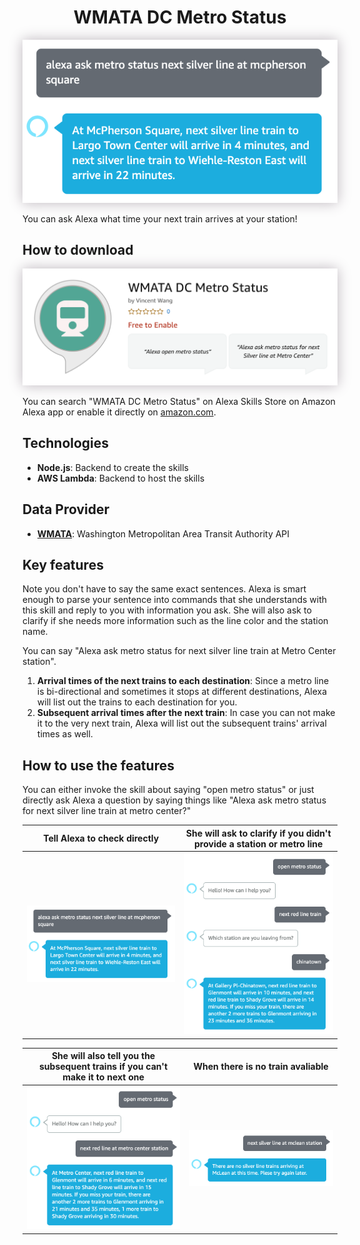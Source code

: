 <div align="center">
  <h1>WMATA DC Metro Status</h1>
  <p align="center"> 
  <a href="https://www.amazon.com/gp/product/B087RP35L2?ref&ref=cm_sw_em_r_as_dp_tMFDlD3s014KL" target="_blank">
        <img src="./screenshots/invoke_with_alexa.png" style="box-shadow: 0px 0px 20px 0px rgba(189,182,189,1)">
  </a>
</p>
</div>

You can ask Alexa what time your next train arrives at your station!

## How to download

<p align="center"> 
  <a href="https://www.amazon.com/gp/product/B087RP35L2?ref&ref=cm_sw_em_r_as_dp_tMFDlD3s014KL" target="_blank"><img src="./screenshots/listing.png" style="box-shadow: 0px 0px 20px 0px rgba(189,182,189,1)">
  </a>
</p>

You can search "WMATA DC Metro Status" on Alexa Skills Store on Amazon Alexa app or enable it directly on [amazon.com](https://www.amazon.com/gp/product/B087RP35L2?ref&ref=cm_sw_em_r_as_dp_tMFDlD3s014KL). 

## Technologies
- **Node.js**: Backend to create the skills
- **AWS Lambda**: Backend to host the skills

## Data Provider
- **[WMATA](https://developer.wmata.com/)**: Washington Metropolitan Area Transit Authority API

## Key features
Note you don't have to say the same exact sentences. Alexa is smart enough to parse your sentence into commands that she understands with this skill and reply to you with information you ask. She will also ask to clarify if she needs more information such as the line color and the station name.

You can say "Alexa ask metro status for next silver line train at Metro Center station".

1. **Arrival times of the next trains to each destination**: Since a metro line is bi-directional and sometimes it stops at different destinations, Alexa will list out the trains to each destination for you.
2. **Subsequent arrival times after the next train**: In case you can not make it to the very next train, Alexa will list out the subsequent trains' arrival times as well.

## How to use the features
You can either invoke the skill about saying "open metro status" or just directly ask Alexa a question by saying things like "Alexa ask metro status for next silver line train at metro center?"


Tell Alexa to check directly|She will ask to clarify if you didn't provide a station or metro line
:-------------------------:|:-------------------------:
![](./screenshots/invoke_with_alexa.png)|![](./screenshots/ask_for_station.png)


|She will also tell you the subsequent trains if you can't make it to next one|When there is no train avaliable
:-------------------------:|:-------------------------:
![](./screenshots/with_subsequent_trains.png)|![](./screenshots/no_trains.png)
